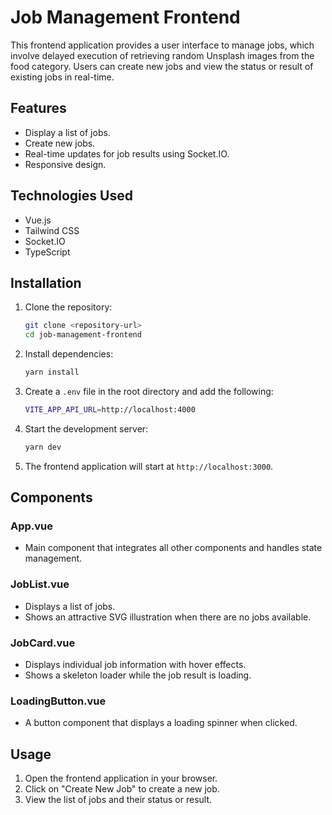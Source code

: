 
# Job Management Frontend

This frontend application provides a user interface to manage jobs, which involve delayed execution of retrieving random Unsplash images from the food category. Users can create new jobs and view the status or result of existing jobs in real-time.

## Features

- Display a list of jobs.
- Create new jobs.
- Real-time updates for job results using Socket.IO.
- Responsive design.

## Technologies Used

- Vue.js
- Tailwind CSS
- Socket.IO
- TypeScript

## Installation

1. Clone the repository:
   ```sh
   git clone <repository-url>
   cd job-management-frontend
   ```

2. Install dependencies:
   ```sh
   yarn install
   ```

3. Create a `.env` file in the root directory and add the following:
   ```sh
   VITE_APP_API_URL=http://localhost:4000
   ```

4. Start the development server:
   ```sh
   yarn dev
   ```

5. The frontend application will start at `http://localhost:3000`.

## Components

### App.vue

- Main component that integrates all other components and handles state management.

### JobList.vue

- Displays a list of jobs.
- Shows an attractive SVG illustration when there are no jobs available.

### JobCard.vue

- Displays individual job information with hover effects.
- Shows a skeleton loader while the job result is loading.

### LoadingButton.vue

- A button component that displays a loading spinner when clicked.

## Usage

1. Open the frontend application in your browser.
2. Click on "Create New Job" to create a new job.
3. View the list of jobs and their status or result.
